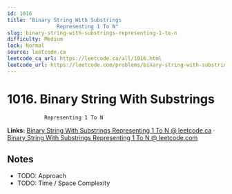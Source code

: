 ```yaml
--- 
id: 1016
title: "Binary String With Substrings
                Representing 1 To N"
slug: binary-string-with-substrings-representing-1-to-n
difficulty: Medium
lock: Normal
source: leetcode.ca
leetcode_ca_url: https://leetcode.ca/all/1016.html
leetcode_url: https://leetcode.com/problems/binary-string-with-substrings-representing-1-to-n/
---
```


# 1016. Binary String With Substrings
                Representing 1 To N

**Links:** [Binary String With Substrings
                Representing 1 To N @ leetcode.ca](https://leetcode.ca/all/1016.html) · [Binary String With Substrings
                Representing 1 To N @ leetcode.com](https://leetcode.com/problems/binary-string-with-substrings-representing-1-to-n/)

## Notes
- TODO: Approach
- TODO: Time / Space Complexity
